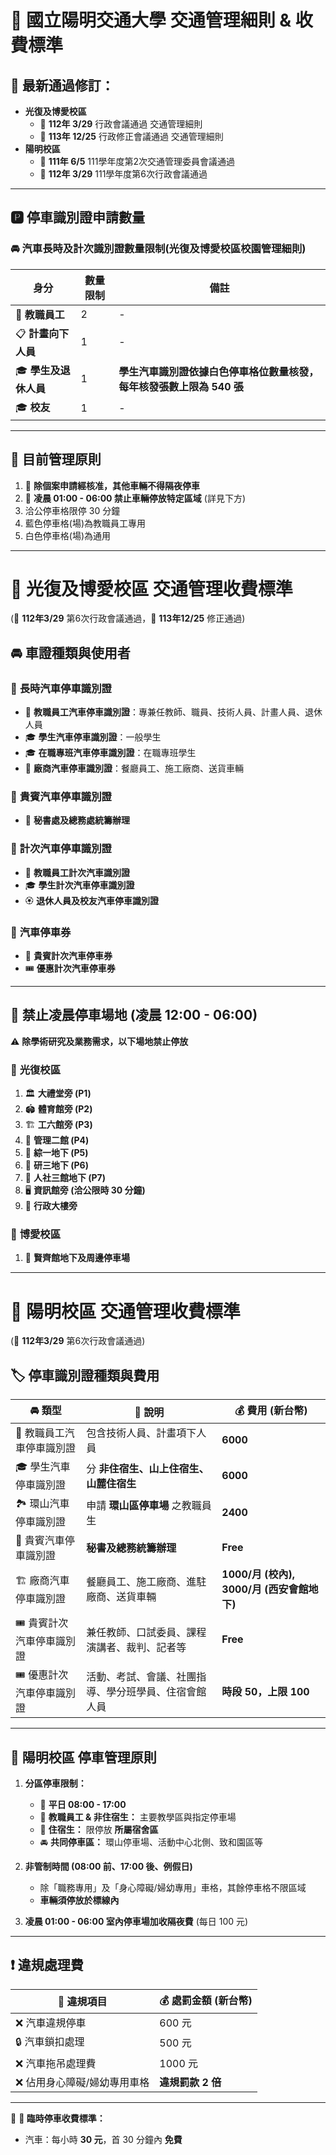 # 🚗 國立陽明交通大學 交通管理細則 & 收費標準  

## 📅 最新通過修訂：
- **光復及博愛校區**
  - 📌 **112年 3/29**  行政會議通過 交通管理細則
  - 📌 **113年 12/25**  行政修正會議通過 交通管理細則
- **陽明校區**
  - 📌 **111年 6/5**  111學年度第2次交通管理委員會議通過
  - 📌 **112年 3/29**  111學年度第6次行政會議通過

---

## 🅿 **停車識別證申請數量**

### 🚘 **汽車長時及計次識別證數量限制(光復及博愛校區校園管理細則)**

| **身分** | **數量限制** | **備註** |
|---|---|----|
| 🏫 **教職員工** | 2 | - |
| 📋 **計畫向下人員** | 1 | - |
| 🎓 **學生及退休人員** | 1 | **學生汽車識別證依據白色停車格位數量核發，每年核發張數上限為 540 張** |
| 🎓 **校友** | 1 | - |

---

## 📜 **目前管理原則**

1. 🚫 **除個案申請經核准，其他車輛不得隔夜停車**
2. 🔹 **凌晨 01:00 - 06:00 禁止車輛停放特定區域** (詳見下方)
3. 洽公停車格限停 30 分鐘
4. 藍色停車格(場)為教職員工專用
5. 白色停車格(場)為通用

---

# 🏫 **光復及博愛校區 交通管理收費標準**

(📌 **112年3/29** 第6次行政會議通過，📌 **113年12/25** 修正通過)

## 🚘 **車證種類與使用者**

### 🔹 **長時汽車停車識別證**

- 🏫 **教職員工汽車停車識別證**：專兼任教師、職員、技術人員、計畫人員、退休人員
- 🎓 **學生汽車停車識別證**：一般學生
- 🎓 **在職專班汽車停車識別證**：在職專班學生
- 🏢 **廠商汽車停車識別證**：餐廳員工、施工廠商、送貨車輛

### 🔹 **貴賓汽車停車識別證**

- 🏅 **秘書處及總務處統籌辦理**

### 🔹 **計次汽車停車識別證**

- 🏫 **教職員工計次汽車識別證**
- 🎓 **學生計次汽車停車識別證**
- 🏵 **退休人員及校友汽車停車識別證**

### 🔹 **汽車停車券**

- 🏅 **貴賓計次汽車停車券**
- 🎟 **優惠計次汽車停車券**

---

## 🚦 **禁止凌晨停車場地 (凌晨 12:00 - 06:00)**
⚠ **除學術研究及業務需求，以下場地禁止停放**  

### 🔹 **光復校區**
1. 🏛 **大禮堂旁 (P1)**
2. 🏟 **體育館旁 (P2)**
3. 🏗 **工六館旁 (P3)**
4. 🏢 **管理二館 (P4)**
5. 🏢 **綜一地下 (P5)**
6. 🏢 **研三地下 (P6)**
7. 🏢 **人社三館地下 (P7)**
8. 🖥 **資訊館旁 (洽公限時 30 分鐘)**
9. 🏢 **行政大樓旁**

### 🔹 **博愛校區**
1. 🏢 **賢齊館地下及周邊停車場**

---

# 🏫 **陽明校區 交通管理收費標準**
(📌 **112年3/29** 第6次行政會議通過)

## 🏷 **停車識別證種類與費用**
| 🚘 **類型** | 📖 **說明** | 💰 **費用 (新台幣)** |
|---|---|---|
| 🏫 教職員工汽車停車識別證 | 包含技術人員、計畫項下人員 | **6000** |
| 🎓 學生汽車停車識別證 | 分 **非住宿生、山上住宿生、山麓住宿生** | **6000** |
| 🏞 環山汽車停車識別證 | 申請 **環山區停車場** 之教職員生 | **2400** |
| 🏅 貴賓汽車停車識別證 | **秘書及總務統籌辦理** | **Free** |
| 🏗 廠商汽車停車識別證 | 餐廳員工、施工廠商、進駐廠商、送貨車輛 | **1000/月 (校內), 3000/月 (西安會館地下)** |
| 🎟 貴賓計次汽車停車識別證 | 兼任教師、口試委員、課程演講者、裁判、記者等 | **Free** |
| 🎟 優惠計次汽車停車識別證 | 活動、考試、會議、社團指導、學分班學員、住宿會館人員 | **時段 50，上限 100** |

---

## 🚦 **陽明校區 停車管理原則**
1. **分區停車限制：**  
   - 📅 **平日 08:00 - 17:00**
   - 🏫 **教職員工 & 非住宿生：** 主要教學區與指定停車場  
   - 🏢 **住宿生：** 限停放 **所屬宿舍區**
   - 🚘 **共同停車區：** 環山停車場、活動中心北側、致和園區等

2. **非管制時間 (08:00 前、17:00 後、例假日)**  
   - 除「職務專用」及「身心障礙/婦幼專用」車格，其餘停車格不限區域  
   - **車輛須停放於標線內**

3. **凌晨 01:00 - 06:00 室內停車場加收隔夜費** (每日 100 元)

---

## ❗ **違規處理費**
| 🚫 **違規項目** | 💰 **處罰金額 (新台幣)** |
|---|---|
| ❌ 汽車違規停車 | 600 元 |
| 🔒 汽車鎖扣處理 | 500 元 |
| ❌ 汽車拖吊處理費 | 1000 元 |
| ❌ 佔用身心障礙/婦幼專用車格 | **違規罰款 2 倍** |

---

📢 **🚗 臨時停車收費標準：**  
- 汽車：每小時 **30 元**，首 30 分鐘內 **免費**

